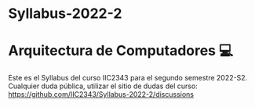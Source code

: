# Syllabus-2022-2

# Arquitectura de Computadores :computer:

Este es el Syllabus del curso IIC2343 para el segundo semestre 2022-S2.
Cualquier duda pública, utilizar el sitio de dudas del curso:
https://github.com/IIC2343/Syllabus-2022-2/discussions
